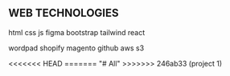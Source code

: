 <h2>WEB TECHNOLOGIES</h2>
<p>html
  css
  js
  figma
  bootstrap
  tailwind
  react

  wordpad
  shopify
  magento
  github
  aws s3 
</p>
<<<<<<< HEAD
=======
"# All" 
>>>>>>> 246ab33 (project 1)
